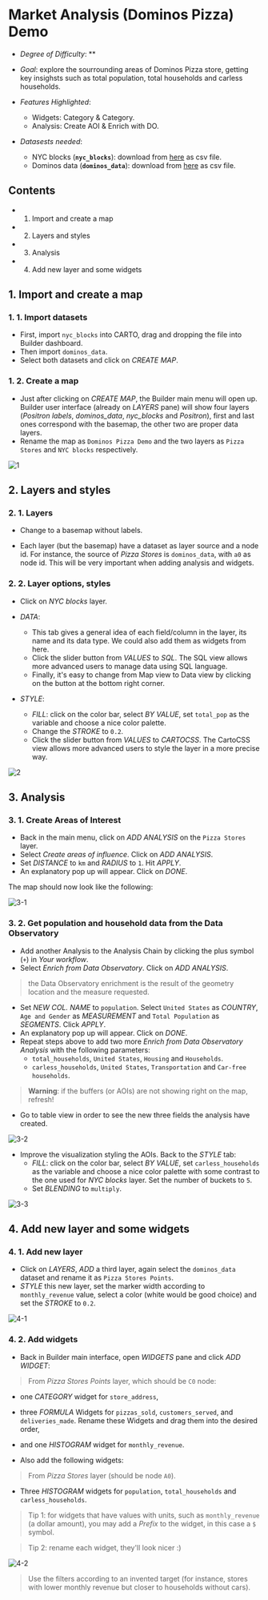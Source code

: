 # Market Analysis (Dominos Pizza) Demo

* *Degree of Difficulty*: **

* *Goal*: explore the sourrounding areas of Dominos Pizza store, getting key insighsts such as total population, total households and carless households.

* *Features Highlighted*:
  * Widgets: Category & Category.
  * Analysis: Create AOI & Enrich with DO.

* *Datasests needed*:
  * NYC blocks (**`nyc_blocks`**): download from [here](https://team.carto.com/u/builder-demo/tables/nyc_blocks/public) as csv file.
  * Dominos data (**`dominos_data`**): download from [here](https://team.carto.com/u/builder-demo/tables/dominos_data/public) as csv file.


## Contents


<!-- MarkdownTOC -->

- 1. Import and create a map
- 2. Layers and styles
- 3. Analysis
- 4. Add new layer and some widgets

<!-- /MarkdownTOC -->


## 1. Import and create a map

### 1. 1. Import datasets

* First, import `nyc_blocks` into CARTO, drag and dropping the file into Builder dashboard.
* Then import `dominos_data`.
* Select both datasets and click on *CREATE MAP*.

### 1. 2. Create a map

* Just after clicking on *CREATE MAP*, the Builder main menu will open up. Builder user interface (already on *LAYERS* pane) will show four layers (*Positron labels*, *dominos_data*, *nyc_blocks* and *Positron*), first and last ones correspond with the basemap, the other two are proper data layers.
* Rename the map as `Dominos Pizza Demo` and the two layers as `Pizza Stores` and `NYC blocks` respectively.

![1](https://cloud.githubusercontent.com/assets/5215798/17518721/55f08e8c-5e49-11e6-985e-d84e52daa0cc.png)

## 2. Layers and styles

### 2. 1. Layers

* Change to a basemap without labels.

* Each layer (but the basemap) have a dataset as layer source and a node id. For instance, the source of *Pizza Stores* is `dominos_data`, with `a0` as node id. This will be very important when adding analysis and widgets.

### 2. 2. Layer options, styles

* Click on *NYC blocks* layer.

* *DATA*:
  * This tab gives a general idea of each field/column in the layer, its name and its data type. We could also add them as widgets from here.
  * Click the slider button from *VALUES* to *SQL*. The SQL view allows more advanced users to manage data using SQL language.
  * Finally, it's easy to change from Map view to Data view by clicking on the button at the bottom right corner.

* *STYLE*:
  * *FILL*: click on the color bar, select *BY VALUE*, set `total_pop` as the variable and choose a nice color palette.
  * Change the *STROKE* to `0.2`.
  * Click the slider button from *VALUES* to *CARTOCSS*. The CartoCSS view allows more advanced users to style the layer in a more precise way.

![2](https://cloud.githubusercontent.com/assets/5215798/17518737/6577ab2e-5e49-11e6-84be-4e28c764fbbf.png)

## 3. Analysis

### 3. 1. Create Areas of Interest

* Back in the main menu, click on *ADD ANALYSIS* on the `Pizza Stores` layer.
* Select *Create areas of influence*. Click on *ADD ANALYSIS*.
* Set *DISTANCE* to `km` and *RADIUS* to `1`. Hit *APPLY*.
* An explanatory pop up will appear. Click on *DONE*.

The map should now look like the following:

![3-1](https://cloud.githubusercontent.com/assets/5215798/17518746/6c3e1b5a-5e49-11e6-80b3-9127b8c9afbf.png)

### 3. 2. Get population and household data from the Data Observatory

* Add another Analysis to the Analysis Chain by clicking the plus symbol (`+`) in *Your workflow*.
* Select *Enrich from Data Observatory*. Click on *ADD ANALYSIS*.

> the Data Observatory enrichment is the result of the geometry location and the measure requested.

* Set *NEW COL. NAME* to `population`. Select `United States` as *COUNTRY*, `Age and Gender` as *MEASUREMENT* and `Total Population` as *SEGMENTS*. Click *APPLY*.
* An explanatory pop up will appear. Click on *DONE*.
* Repeat steps above to add two more *Enrich from Data Observatory Analysis* with the following parameters:
  * `total_households`, `United States`, `Housing` and `Households`.
  * `carless_households`, `United States`, `Transportation` and `Car-free households`.

> **Warning**: if the buffers (or AOIs) are not showing right on the map, refresh!

* Go to table view in order to see the new three fields the analysis have created.

![3-2](https://cloud.githubusercontent.com/assets/5215798/17518748/6eb4c172-5e49-11e6-8dd3-433c690ba827.png)

* Improve the visualization styling the AOIs. Back to the *STYLE* tab:
  * *FILL*: click on the color bar, select *BY VALUE*, set `carless_households` as the variable and choose a nice color palette with some contrast to the one used for *NYC blocks* layer. Set the number of buckets to `5`.
  * Set *BLENDING* to `multiply`.

![3-3](https://cloud.githubusercontent.com/assets/5215798/17518751/707e4bcc-5e49-11e6-9206-ff566970f7e6.png)

## 4. Add new layer and some widgets

### 4. 1. Add new layer

* Click on *LAYERS*, *ADD* a third layer, again select the `dominos_data` dataset and rename it as `Pizza Stores Points`.
* *STYLE* this new layer, set the marker width according to `monthly_revenue` value, select a color (white would be good choice) and set the *STROKE* to `0.2`.

![4-1](https://cloud.githubusercontent.com/assets/5215798/17518753/721eeb3a-5e49-11e6-9e90-ba24880aeb5d.png)

### 4. 2. Add widgets

* Back in Builder main interface, open *WIDGETS* pane and click *ADD WIDGET*:

> From *Pizza Stores Points* layer, which should be `C0` node:

  * one *CATEGORY* widget for `store_address`,
  * three *FORMULA* Widgets for `pizzas_sold`, `customers_served`, and `deliveries_made`. Rename these Widgets and drag them into the desired order,
  * and one *HISTOGRAM* widget for `monthly_revenue`.

* Also add the following widgets:

> From *Pizza Stores* layer (should be node `A0`).

  * Three *HISTOGRAM* widgets for `population`, `total_households` and `carless_households`.

> Tip 1: for widgets that have values with units, such as `monthly_revenue` (a dollar amount), you may add a *Prefix* to the widget, in this case a `$` symbol.

> Tip 2: rename each widget, they'll look nicer :)

![4-2](https://cloud.githubusercontent.com/assets/5215798/17518755/73942ed0-5e49-11e6-961b-d5d9a7a9db8f.png)

> Use the filters according to an invented target (for instance, stores with lower monthly revenue but closer to households without cars).
